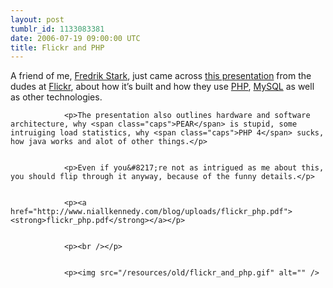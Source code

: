 ```yaml
---
layout: post
tumblr_id: 1133083381  
date: 2006-07-19 09:00:00 UTC
title: Flickr and PHP
---
```


A friend of me, <a href="http://altnet.se/">Fredrik Stark</a>, just came across <a href="http://www.niallkennedy.com/blog/uploads/flickr_php.pdf">this presentation</a> from the dudes at <a href="http://flickr.com/">Flickr</a>, about how it&#8217;s built and how they use <a href="http://php.net/"><span class="caps">PHP</span></a>, <a href="http://mysql.com/">MySQL</a> as well as other technologies.</p>


				<p>The presentation also outlines hardware and software architecture, why <span class="caps">PEAR</span> is stupid, some intruiging load statistics, why <span class="caps">PHP 4</span> sucks, how java works and alot of other things.</p>


				<p>Even if you&#8217;re not as intrigued as me about this, you should flip through it anyway, because of the funny details.</p>


				<p><a href="http://www.niallkennedy.com/blog/uploads/flickr_php.pdf"><strong>flickr_php.pdf</strong></a></p>


				<p><br /></p>


				<p><img src="/resources/old/flickr_and_php.gif" alt="" />
